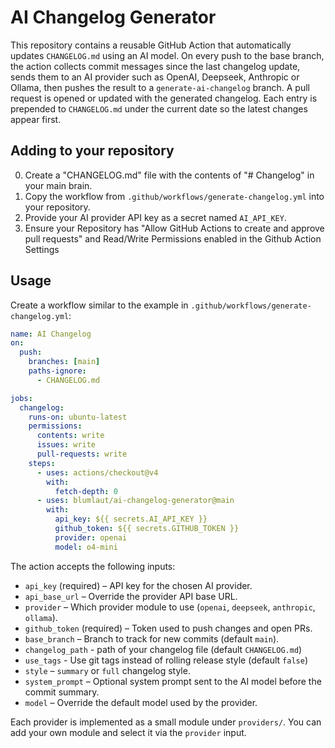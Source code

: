 # AI Changelog Generator

This repository contains a reusable GitHub Action that automatically
updates `CHANGELOG.md` using an AI model. On every push to the base
branch, the action collects commit messages since the last changelog
update, sends them to an AI provider such as OpenAI, Deepseek, Anthropic
or Ollama, then pushes the result to a `generate-ai-changelog` branch.
A pull request is opened or updated with the generated changelog. Each
entry is prepended to `CHANGELOG.md` under the current date so the
latest changes appear first.

## Adding to your repository
0. Create a "CHANGELOG.md" file with the contents of "# Changelog" in your main brain.
1. Copy the workflow from `.github/workflows/generate-changelog.yml` into your
   repository.
2. Provide your AI provider API key as a secret named `AI_API_KEY`.
3. Ensure your Repository has "Allow GitHub Actions to create and approve pull requests" and Read/Write Permissions enabled in the Github Action Settings


## Usage

Create a workflow similar to the example in `.github/workflows/generate-changelog.yml`:

```yaml
name: AI Changelog
on:
  push:
    branches: [main]
    paths-ignore:
      - CHANGELOG.md

jobs:
  changelog:
    runs-on: ubuntu-latest
    permissions:
      contents: write
      issues: write
      pull-requests: write
    steps:
      - uses: actions/checkout@v4
        with:
          fetch-depth: 0
      - uses: blumlaut/ai-changelog-generator@main
        with:
          api_key: ${{ secrets.AI_API_KEY }}
          github_token: ${{ secrets.GITHUB_TOKEN }}
          provider: openai
          model: o4-mini
```

The action accepts the following inputs:

- `api_key` (required) – API key for the chosen AI provider.
- `api_base_url` – Override the provider API base URL.
- `provider` – Which provider module to use (`openai`, `deepseek`, `anthropic`, `ollama`).
- `github_token` (required) – Token used to push changes and open PRs.
- `base_branch` – Branch to track for new commits (default `main`).
- `changelog_path` - path of your changelog file (default `CHANGELOG.md`)
- `use_tags` - Use git tags instead of rolling release style (default `false`)
- `style` – `summary` or `full` changelog style.
- `system_prompt` – Optional system prompt sent to the AI model before the commit summary.
- `model` – Override the default model used by the provider.

Each provider is implemented as a small module under `providers/`. You can
add your own module and select it via the `provider` input.
